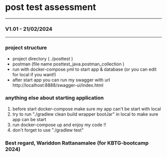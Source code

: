 # post test assessment

---
### V1.01 - 21/02/2024


---
### project structure
- project directory ( ./posttest )
- postman (file name posttest_java.postman_collection ) 
- run with docker-compose.yml to start app & database (or you can edit for local if you want!) 
- after start app you can run my swagger with url http://localhost:8888/swagger-ui/index.html

### anything else about starting application

1. before start docker-compose make sure my app can't be start with local
2. try to run "./gradlew clean build wrapper bootJar" in local to make sure app can be start  
3. run docker-compose up and enjoy my code !! 
4. don't forget to use "./gradlew test"


### Best regard, Wariddon Rattanamalee (for KBTG-bootcamp 2024)


